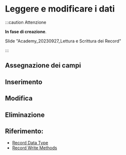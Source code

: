 
# Leggere e modificare i dati

:::caution Attenzione

**In fase di creazione**.

Slide "Academy_20230927_Lettura e Scrittura dei Record"

:::

## Assegnazione dei campi

## Inserimento

## Modifica

## Eliminazione

## Riferimento:
* [Record Data Type](https://learn.microsoft.com/it-it/dynamics365/business-central/dev-itpro/developer/methods-auto/record/record-data-type)
* [Record Write Methods](https://learn.microsoft.com/it-it/dynamics365/business-central/dev-itpro/developer/devenv-insert-modify-modifyall-delete-and-deleteall-methods)

